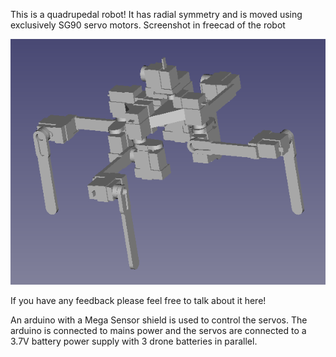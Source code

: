 This is a quadrupedal robot! It has radial symmetry and is moved using exclusively SG90 servo motors.
Screenshot in freecad of the robot

<picture>
 <img alt="Screenshot in freecad of the robot" src="V1/github/robot_image.png">
</picture>

If you have any feedback please feel free to talk about it here!

An arduino with a Mega Sensor shield is used to control the servos. The arduino is connected to mains power and the servos are connected to a 3.7V battery power supply with 3 drone batteries in parallel.
